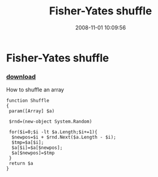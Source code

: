 ﻿---
pid:            649
poster:         jpmikkers
title:          Fisher-Yates shuffle
date:           2008-11-01 10:09:56
format:         posh
parent:         0
parent:         0

---

# Fisher-Yates shuffle

### [download](649.ps1)

How to shuffle an array

```posh
function Shuffle
{
 param([Array] $a)
 
 $rnd=(new-object System.Random)
 
 for($i=0;$i -lt $a.Length;$i+=1){
  $newpos=$i + $rnd.Next($a.Length - $i); 
  $tmp=$a[$i]; 
  $a[$i]=$a[$newpos]; 
  $a[$newpos]=$tmp 
 } 
 return $a
}

```
